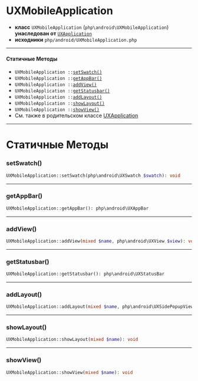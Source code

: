 # UXMobileApplication

- **класс** `UXMobileApplication` (`php\android\UXMobileApplication`) **унаследован от** [`UXApplication`](https://github.com/VenityStudio/android/tree/master/jphp-android-ext/api-docs/classes/php/gui/UXApplication.ru.md)
- **исходники** `php/android/UXMobileApplication.php`

---

#### Статичные Методы

- `UXMobileApplication ::`[`setSwatch()`](#method-setswatch)
- `UXMobileApplication ::`[`getAppBar()`](#method-getappbar)
- `UXMobileApplication ::`[`addView()`](#method-addview)
- `UXMobileApplication ::`[`getStatusbar()`](#method-getstatusbar)
- `UXMobileApplication ::`[`addLayout()`](#method-addlayout)
- `UXMobileApplication ::`[`showLayout()`](#method-showlayout)
- `UXMobileApplication ::`[`showView()`](#method-showview)
- См. также в родительском классе [UXApplication](https://github.com/VenityStudio/android/tree/master/jphp-android-ext/api-docs/classes/php/gui/UXApplication.ru.md)

---
# Статичные Методы

<a name="method-setswatch"></a>

### setSwatch()
```php
UXMobileApplication::setSwatch(php\android\UXSwatch $swatch): void
```

---

<a name="method-getappbar"></a>

### getAppBar()
```php
UXMobileApplication::getAppBar(): php\android\UXAppBar
```

---

<a name="method-addview"></a>

### addView()
```php
UXMobileApplication::addView(mixed $name, php\android\UXView $view): void
```

---

<a name="method-getstatusbar"></a>

### getStatusbar()
```php
UXMobileApplication::getStatusbar(): php\android\UXStatusBar
```

---

<a name="method-addlayout"></a>

### addLayout()
```php
UXMobileApplication::addLayout(mixed $name, php\android\UXSidePopupView $spv): void
```

---

<a name="method-showlayout"></a>

### showLayout()
```php
UXMobileApplication::showLayout(mixed $name): void
```

---

<a name="method-showview"></a>

### showView()
```php
UXMobileApplication::showView(mixed $name): void
```